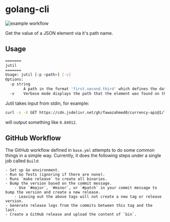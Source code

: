 # golang-cli

![example workflow](https://github.com/dawsonalex/jutil/workflows/Build/badge.svg)

Get the value of a JSON element via it's path name.

## Usage

```bash
=======
jutil
=======
Usage: jutil [-p <path>] [-v]
Options:
  -p string
        A path in the format 'first.second.third' which defines the data you want. Leave empty to see the whole JSON input.
  -v    Verbose mode displays the path that the element was found on the line before the value output.

```

Jutil takes input from stdin, for example:

```bash
curl -s -X GET https://cdn.jsdelivr.net/gh/fawazahmed0/currency-api@1/latest/currencies/eur.json | jutil -p eur.gbp
```

will output something like `0.84912`.

## GitHub Workflow

The GitHub workflow defined in `base.yml` attempts to do some common things in a simple way. Currently, it does the
following steps under a single job called `Build`:

    - Set up Go environment.
    - Run Go Tests (ignoring if there are none).
    - Runs `make release` to create all binaries.
    - Bump the version based on the commit message.
        - Use `#major`, `#minor`, or `#patch` in your commit message to bump the version and create a new release.
        - Leaving out the above tags will not create a new tag or release version.
    - Generate release logs from the commits between this tag and the last.
    - Create a GitHub release and upload the content of `bin`.
